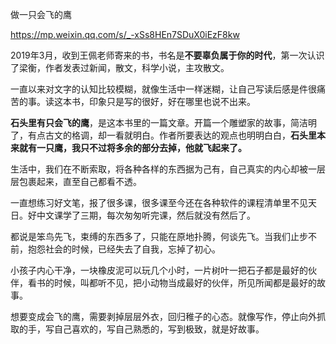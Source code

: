  做一只会飞的鹰

 https://mp.weixin.qq.com/s/_-xSs8HEn7SDuX0iEzF8kw

 2019年3月，收到王佩老师寄来的书，书名是**不要辜负属于你的时代**，第一次认识了梁衡，作者发表过新闻，散文，科学小说，主攻散文。

 一直以来对文字的认知比较模糊，就像生活中一样迷糊，让自己写读后感是件很痛苦的事。读这本书，印象只是写的很好，好在哪里也说不出来。

 **石头里有只会飞的鹰**，是这本书里的一篇文章。开篇一个雕塑家的故事，简洁明了，有点古文的格调，却一看就明白。作者所要表达的观点也明明白白，**石头里本来就有一只鹰，我只不过将多余的部分去掉，他就飞起来了。**

 生活中，我们在不断索取，将各种各样的东西据为己有，自己真实的内心却被一层层包裹起来，直至自己都看不透。

 一直想练习好文笔，报了很多课，很多课至今还在各种软件的课程清单里不见天日。好中文课学了三期，每次匆匆听完课，然后就没有然后了。

 都说是笨鸟先飞，束缚的东西多了，只能在原地扑腾，何谈先飞。当我们止步不前，抱怨社会的时候，已经失去了自我，忘掉了初心。

 小孩子内心干净，一块橡皮泥可以玩几个小时，一片树叶一把石子都是最好的伙伴，看书的时候，叫都听不见，把小动物当成最好的伙伴，所见所闻都是最好的故事。

 想要变成会飞的鹰，需要剥掉层层外衣，回归稚子的心态。就像写作，停止向外抓取的手，写自己喜欢的，写自己熟悉的，写到极致，就是好故事。
